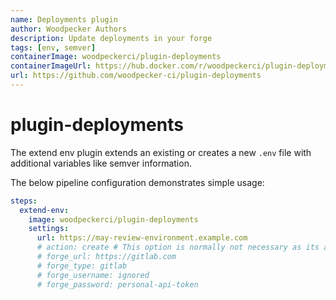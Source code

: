 ```yaml
---
name: Deployments plugin
author: Woodpecker Authors
description: Update deployments in your forge
tags: [env, semver]
containerImage: woodpeckerci/plugin-deployments
containerImageUrl: https://hub.docker.com/r/woodpeckerci/plugin-deployments
url: https://github.com/woodpecker-ci/plugin-deployments
---
```


# plugin-deployments

The extend env plugin extends an existing or creates a new `.env` file with additional variables like semver information.

The below pipeline configuration demonstrates simple usage:

```yml
steps:
  extend-env:
    image: woodpeckerci/plugin-deployments
    settings:
      url: https://may-review-environment.example.com
      # action: create # This option is normally not necessary as its auto-detected by the pipeline event
      # forge_url: https://gitlab.com
      # forge_type: gitlab
      # forge_username: ignored
      # forge_password: personal-api-token
```
